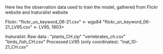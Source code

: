 Here lies the observation data used to train the model, gathered from Flickr website and Inaturalist website

Flickr:
"flickr_un_keyword_06-21.csv" <- wgs84
"flickr_un_keyword_06-21_LV95.csv"  <- LV95, 1903+

Inaturalist: 
Raw data : 
"plants_CH.zip"
"vertebrates_ch.csv"
"birds_fish_CH.csv"
Processed LV95 (only coordinates): 
"inat_10-21_CH.csv"
